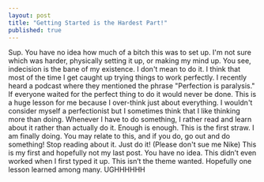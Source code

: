 ```yaml
---
layout: post
title: "Getting Started is the Hardest Part!"
published: true
---
```



Sup. You have no idea how much of a bitch this was to set up. I'm not sure which was harder, physically setting it up, or making my mind up. You see, indecision is the bane of my existence. I don't mean to do it. I think that most of the time I get caught up trying things to work perfectly. I recently heard a podcast where they mentioned the phrase "Perfection is paralysis."
If everyone waited for the perfect thing to do it would never be done. This is a huge lesson for me because I over-think just about everything. I wouldn't consider myself a perfectionist but I sometimes think that I like thinking more than doing. Whenever I have to do something, I rather read and learn about it rather than actually do it. Enough is enough. This is the first straw. I am finally doing. You may relate to this, and if you do, go out and do something! Stop reading about it. Just do it! (Please don't sue me Nike)
This is my first and hopefully not my last post. You have no idea. This didn’t even worked when I first typed it up. This isn’t the theme wanted. Hopefully one lesson learned among many. UGHHHHHH
